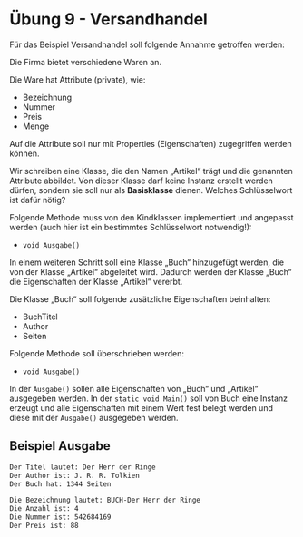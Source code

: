 # Übung 9 - Versandhandel

Für das Beispiel Versandhandel soll folgende Annahme getroffen werden:

Die Firma bietet verschiedene Waren an.

Die Ware hat Attribute (private), wie:

* Bezeichnung
* Nummer
* Preis
* Menge

Auf die Attribute soll nur mit Properties (Eigenschaften) zugegriffen werden können.

Wir schreiben eine Klasse, die den Namen „Artikel“ trägt und die genannten Attribute abbildet. Von dieser Klasse darf keine Instanz erstellt werden dürfen, sondern sie soll nur als **Basisklasse** dienen. Welches Schlüsselwort ist dafür nötig?

Folgende Methode muss von den Kindklassen implementiert und angepasst werden (auch hier ist ein bestimmtes Schlüsselwort notwendig!):

* `void Ausgabe()`

In einem weiteren Schritt soll eine Klasse „Buch“ hinzugefügt werden, die von der Klasse „Artikel“ abgeleitet wird. Dadurch werden der Klasse „Buch“ die Eigenschaften der Klasse „Artikel“ vererbt.

Die Klasse „Buch“ soll folgende zusätzliche Eigenschaften beinhalten:

* BuchTitel
* Author
* Seiten

Folgende Methode soll überschrieben werden:

* `void Ausgabe()`

In der `Ausgabe()` sollen alle Eigenschaften von „Buch“ und „Artikel“ ausgegeben werden. In der `static void Main()` soll von Buch eine Instanz erzeugt und alle Eigenschaften mit einem Wert fest belegt werden und diese mit der `Ausgabe()` ausgegeben werden.

## Beispiel Ausgabe

```bash
Der Titel lautet: Der Herr der Ringe
Der Author ist: J. R. R. Tolkien
Der Buch hat: 1344 Seiten

Die Bezeichnung lautet: BUCH-Der Herr der Ringe
Die Anzahl ist: 4
Die Nummer ist: 542684169
Der Preis ist: 88
```

